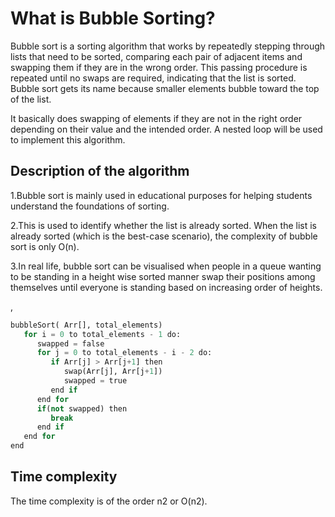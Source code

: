 # What is Bubble Sorting?

Bubble sort is a sorting algorithm that works by repeatedly stepping through lists that need to be sorted, comparing each pair of adjacent items and swapping them if they are in the wrong order. This passing procedure is repeated until no swaps are required, indicating that the list is sorted. Bubble sort gets its name because smaller elements bubble toward the top of the list.

It basically does swapping of elements if they are not in the right order depending on their value and the intended order. A nested loop will be used to implement this algorithm.

## Description of the algorithm

1.Bubble sort is mainly used in educational purposes for helping students understand the foundations of sorting.

2.This is used to identify whether the list is already sorted. When the list is already sorted (which is the best-case scenario), the complexity of bubble sort is only O(n).

3.In real life, bubble sort can be visualised when people in a queue wanting to be standing in a height wise sorted manner swap their positions among themselves until everyone is standing based on increasing order of heights.

,

```python
bubbleSort( Arr[], total_elements)
   for i = 0 to total_elements - 1 do:
      swapped = false
      for j = 0 to total_elements - i - 2 do:
         if Arr[j] > Arr[j+1] then
            swap(Arr[j], Arr[j+1])
            swapped = true
         end if
      end for
      if(not swapped) then
         break
      end if
   end for
end
```

## Time complexity

The time complexity is of the order n2 or O(n2).

